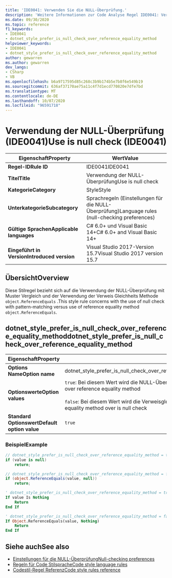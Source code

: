 ```yaml
---
title: 'IDE0041: Verwenden Sie die NULL-Überprüfung.'
description: 'Weitere Informationen zur Code Analyse Regel IDE0041: Verwenden der NULL-Überprüfung'
ms.date: 09/30/2020
ms.topic: reference
f1_keywords:
- IDE0041
- dotnet_style_prefer_is_null_check_over_reference_equality_method
helpviewer_keywords:
- IDE0041
- dotnet_style_prefer_is_null_check_over_reference_equality_method
author: gewarren
ms.author: gewarren
dev_langs:
- CSharp
- VB
ms.openlocfilehash: b6a9717595d85c268c3b9b174b5e7b8f6e549b19
ms.sourcegitcommit: 636af37170ae75a11c4f7d1ecd770820e7dfe7bd
ms.translationtype: MT
ms.contentlocale: de-DE
ms.lasthandoff: 10/07/2020
ms.locfileid: "96591718"
---
```

# <a name="use-is-null-check-ide0041"></a><span data-ttu-id="4c1ae-103">Verwendung der NULL-Überprüfung (IDE0041)</span><span class="sxs-lookup"><span data-stu-id="4c1ae-103">Use is null check (IDE0041)</span></span>

|<span data-ttu-id="4c1ae-104">Eigenschaft</span><span class="sxs-lookup"><span data-stu-id="4c1ae-104">Property</span></span>|<span data-ttu-id="4c1ae-105">Wert</span><span class="sxs-lookup"><span data-stu-id="4c1ae-105">Value</span></span>|
|-|-|
| <span data-ttu-id="4c1ae-106">**Regel-ID**</span><span class="sxs-lookup"><span data-stu-id="4c1ae-106">**Rule ID**</span></span> | <span data-ttu-id="4c1ae-107">IDE0041</span><span class="sxs-lookup"><span data-stu-id="4c1ae-107">IDE0041</span></span> |
| <span data-ttu-id="4c1ae-108">**Titel**</span><span class="sxs-lookup"><span data-stu-id="4c1ae-108">**Title**</span></span> | <span data-ttu-id="4c1ae-109">Verwendung der NULL-Überprüfung</span><span class="sxs-lookup"><span data-stu-id="4c1ae-109">Use is null check</span></span> |
| <span data-ttu-id="4c1ae-110">**Kategorie**</span><span class="sxs-lookup"><span data-stu-id="4c1ae-110">**Category**</span></span> | <span data-ttu-id="4c1ae-111">Style</span><span class="sxs-lookup"><span data-stu-id="4c1ae-111">Style</span></span> |
| <span data-ttu-id="4c1ae-112">**Unterkategorie**</span><span class="sxs-lookup"><span data-stu-id="4c1ae-112">**Subcategory**</span></span> | <span data-ttu-id="4c1ae-113">Sprachregeln (Einstellungen für die NULL-Überprüfung)</span><span class="sxs-lookup"><span data-stu-id="4c1ae-113">Language rules (null-checking preferences)</span></span> |
| <span data-ttu-id="4c1ae-114">**Gültige Sprachen**</span><span class="sxs-lookup"><span data-stu-id="4c1ae-114">**Applicable languages**</span></span> | <span data-ttu-id="4c1ae-115">C# 6.0+ und Visual Basic 14+</span><span class="sxs-lookup"><span data-stu-id="4c1ae-115">C# 6.0+ and Visual Basic 14+</span></span> |
| <span data-ttu-id="4c1ae-116">**Eingeführt in Version**</span><span class="sxs-lookup"><span data-stu-id="4c1ae-116">**Introduced version**</span></span> | <span data-ttu-id="4c1ae-117">Visual Studio 2017-Version 15.7</span><span class="sxs-lookup"><span data-stu-id="4c1ae-117">Visual Studio 2017 version 15.7</span></span> |

## <a name="overview"></a><span data-ttu-id="4c1ae-118">Übersicht</span><span class="sxs-lookup"><span data-stu-id="4c1ae-118">Overview</span></span>

<span data-ttu-id="4c1ae-119">Diese Stilregel bezieht sich auf die Verwendung der NULL-Überprüfung mit Muster Vergleich und der Verwendung der Verweis Gleichheits Methode `object.ReferenceEquals` .</span><span class="sxs-lookup"><span data-stu-id="4c1ae-119">This style rule concerns with the use of null check with pattern-matching versus use of reference equality method `object.ReferenceEquals`.</span></span>

## <a name="dotnet_style_prefer_is_null_check_over_reference_equality_method"></a><span data-ttu-id="4c1ae-120">dotnet_style_prefer_is_null_check_over_reference_equality_method</span><span class="sxs-lookup"><span data-stu-id="4c1ae-120">dotnet_style_prefer_is_null_check_over_reference_equality_method</span></span>

|<span data-ttu-id="4c1ae-121">Eigenschaft</span><span class="sxs-lookup"><span data-stu-id="4c1ae-121">Property</span></span>|<span data-ttu-id="4c1ae-122">Wert</span><span class="sxs-lookup"><span data-stu-id="4c1ae-122">Value</span></span>|
|-|-|
| <span data-ttu-id="4c1ae-123">**Options Name**</span><span class="sxs-lookup"><span data-stu-id="4c1ae-123">**Option name**</span></span> | <span data-ttu-id="4c1ae-124">dotnet_style_prefer_is_null_check_over_reference_equality_method</span><span class="sxs-lookup"><span data-stu-id="4c1ae-124">dotnet_style_prefer_is_null_check_over_reference_equality_method</span></span>
| <span data-ttu-id="4c1ae-125">**Optionswerte**</span><span class="sxs-lookup"><span data-stu-id="4c1ae-125">**Option values**</span></span> | <span data-ttu-id="4c1ae-126">`true`: Bei diesem Wert wird die NULL-Überprüfung gegenüber der Verweisgleichheitsmethode bevorzugt.</span><span class="sxs-lookup"><span data-stu-id="4c1ae-126">`true` - Prefer is null check over reference equality method</span></span><br /><br /><span data-ttu-id="4c1ae-127">`false`: Bei diesem Wert wird die Verweisgleichheitsmethode gegenüber der NULL-Überprüfung bevorzugt.</span><span class="sxs-lookup"><span data-stu-id="4c1ae-127">`false` - Prefer reference equality method over is null check</span></span> |
| <span data-ttu-id="4c1ae-128">**Standard Optionswert**</span><span class="sxs-lookup"><span data-stu-id="4c1ae-128">**Default option value**</span></span> | `true` |

### <a name="example"></a><span data-ttu-id="4c1ae-129">Beispiel</span><span class="sxs-lookup"><span data-stu-id="4c1ae-129">Example</span></span>

```csharp
// dotnet_style_prefer_is_null_check_over_reference_equality_method = true
if (value is null)
    return;

// dotnet_style_prefer_is_null_check_over_reference_equality_method = false
if (object.ReferenceEquals(value, null))
    return;
```

```vb
' dotnet_style_prefer_is_null_check_over_reference_equality_method = true
If value Is Nothing
    Return
End If

' dotnet_style_prefer_is_null_check_over_reference_equality_method = false
If Object.ReferenceEquals(value, Nothing)
    Return
End If
```

## <a name="see-also"></a><span data-ttu-id="4c1ae-130">Siehe auch</span><span class="sxs-lookup"><span data-stu-id="4c1ae-130">See also</span></span>

- [<span data-ttu-id="4c1ae-131">Einstellungen für die NULL-Überprüfung</span><span class="sxs-lookup"><span data-stu-id="4c1ae-131">Null-checking preferences</span></span>](null-checking-preferences.md)
- [<span data-ttu-id="4c1ae-132">Regeln für Code Stilsprache</span><span class="sxs-lookup"><span data-stu-id="4c1ae-132">Code style language rules</span></span>](language-rules.md)
- [<span data-ttu-id="4c1ae-133">Codestil-Regel Referenz</span><span class="sxs-lookup"><span data-stu-id="4c1ae-133">Code style rules reference</span></span>](index.md)
